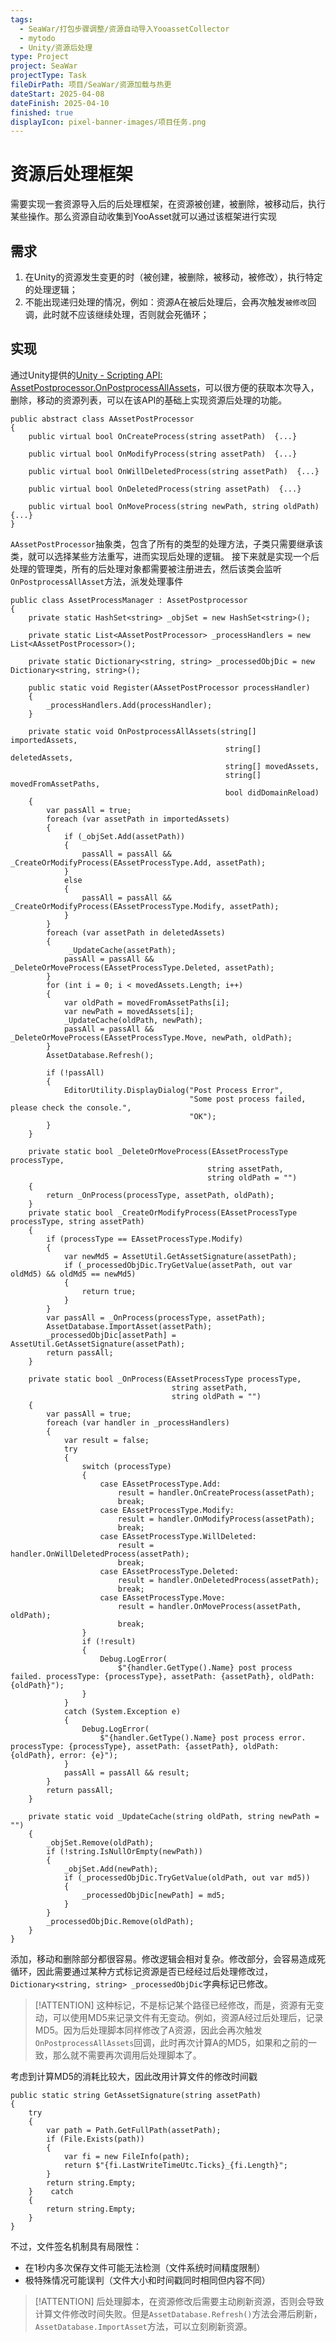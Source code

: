 ```yaml
---
tags:
  - SeaWar/打包步骤调整/资源自动导入YooassetCollector
  - mytodo
  - Unity/资源后处理
type: Project
project: SeaWar
projectType: Task
fileDirPath: 项目/SeaWar/资源加载与热更
dateStart: 2025-04-08
dateFinish: 2025-04-10
finished: true
displayIcon: pixel-banner-images/项目任务.png
---
```

# 资源后处理框架
需要实现一套资源导入后的后处理框架，在资源被创建，被删除，被移动后，执行某些操作。那么资源自动收集到YooAsset就可以通过该框架进行实现
## 需求
1. 在Unity的资源发生变更的时（被创建，被删除，被移动，被修改），执行特定的处理逻辑；
2. 不能出现递归处理的情况，例如：资源A在被后处理后，会再次触发`被修改`回调，此时就不应该继续处理，否则就会死循环；
## 实现
通过Unity提供的[Unity - Scripting API: AssetPostprocessor.OnPostprocessAllAssets](file:///C:/Program%20Files/Unity/2021.3.32f1/Editor/Data/Documentation/en/ScriptReference/AssetPostprocessor.OnPostprocessAllAssets.html)，可以很方便的获取本次导入，删除，移动的资源列表，可以在该API的基础上实现资源后处理的功能。
```CSharp
public abstract class AAssetPostProcessor  
{  
    public virtual bool OnCreateProcess(string assetPath)  {...}
    
    public virtual bool OnModifyProcess(string assetPath)  {...}
    
    public virtual bool OnWillDeletedProcess(string assetPath)  {...}
    
    public virtual bool OnDeletedProcess(string assetPath)  {...}  
    
    public virtual bool OnMoveProcess(string newPath, string oldPath)  {...}  
}
```
`AAssetPostProcessor`抽象类，包含了所有的类型的处理方法，子类只需要继承该类，就可以选择某些方法重写，进而实现后处理的逻辑。
接下来就是实现一个后处理的管理类，所有的后处理对象都需要被注册进去，然后该类会监听`OnPostprocessAllAsset`方法，派发处理事件
```CSharp
public class AssetProcessManager : AssetPostprocessor  
{  
    private static HashSet<string> _objSet = new HashSet<string>();  
  
    private static List<AAssetPostProcessor> _processHandlers = new List<AAssetPostProcessor>();  
  
    private static Dictionary<string, string> _processedObjDic = new Dictionary<string, string>();  
  
    public static void Register(AAssetPostProcessor processHandler)  
    {        
        _processHandlers.Add(processHandler);  
    }  

    private static void OnPostprocessAllAssets(string[] importedAssets, 
                                                string[] deletedAssets, 
                                                string[] movedAssets,  
                                                string[] movedFromAssetPaths, 
                                                bool didDomainReload)  
    {        
        var passAll = true;  
        foreach (var assetPath in importedAssets)  
        {            
            if (_objSet.Add(assetPath))  
            {                
                passAll = passAll && _CreateOrModifyProcess(EAssetProcessType.Add, assetPath);  
            }            
            else  
            {  
                passAll = passAll && _CreateOrModifyProcess(EAssetProcessType.Modify, assetPath);  
            }        
        }  
        foreach (var assetPath in deletedAssets)  
        {           
             _UpdateCache(assetPath);  
            passAll = passAll && _DeleteOrMoveProcess(EAssetProcessType.Deleted, assetPath);  
        }  
        for (int i = 0; i < movedAssets.Length; i++)  
        {            
            var oldPath = movedFromAssetPaths[i];  
            var newPath = movedAssets[i];  
            _UpdateCache(oldPath, newPath);  
            passAll = passAll && _DeleteOrMoveProcess(EAssetProcessType.Move, newPath, oldPath);  
        }  
        AssetDatabase.Refresh();  
  
        if (!passAll)  
        {            
            EditorUtility.DisplayDialog("Post Process Error", 
                                        "Some post process failed, please check the console.",  
                                        "OK");  
        }    
    }  

    private static bool _DeleteOrMoveProcess(EAssetProcessType processType, 
                                            string assetPath, 
                                            string oldPath = "")  
    {        
        return _OnProcess(processType, assetPath, oldPath);  
    }  
    private static bool _CreateOrModifyProcess(EAssetProcessType processType, string assetPath)  
    {        
        if (processType == EAssetProcessType.Modify)  
        {            
            var newMd5 = AssetUtil.GetAssetSignature(assetPath);  
            if (_processedObjDic.TryGetValue(assetPath, out var oldMd5) && oldMd5 == newMd5)
            {  
                return true;  
            }        
        }  
        var passAll = _OnProcess(processType, assetPath);  
        AssetDatabase.ImportAsset(assetPath);  
        _processedObjDic[assetPath] = AssetUtil.GetAssetSignature(assetPath);  
        return passAll;  
    }  

    private static bool _OnProcess(EAssetProcessType processType, 
                                    string assetPath, 
                                    string oldPath = "")  
    {        
        var passAll = true;  
        foreach (var handler in _processHandlers)  
        {            
            var result = false;  
            try  
            {  
                switch (processType)  
                {                    
                    case EAssetProcessType.Add:  
                        result = handler.OnCreateProcess(assetPath);  
                        break;  
                    case EAssetProcessType.Modify:  
                        result = handler.OnModifyProcess(assetPath);  
                        break;  
                    case EAssetProcessType.WillDeleted:  
                        result = handler.OnWillDeletedProcess(assetPath);  
                        break;  
                    case EAssetProcessType.Deleted:  
                        result = handler.OnDeletedProcess(assetPath);  
                        break;  
                    case EAssetProcessType.Move:  
                        result = handler.OnMoveProcess(assetPath, oldPath);  
                        break;  
                }  
                if (!result)  
                {                    
                    Debug.LogError(  
                        $"{handler.GetType().Name} post process failed. processType: {processType}, assetPath: {assetPath}, oldPath: {oldPath}");  
                }            
            }            
            catch (System.Exception e)  
            {                
                Debug.LogError(  
                    $"{handler.GetType().Name} post process error. processType: {processType}, assetPath: {assetPath}, oldPath: {oldPath}, error: {e}");  
            }  
            passAll = passAll && result;        
        }  
        return passAll;  
    } 
     
    private static void _UpdateCache(string oldPath, string newPath = "")  
    {        
        _objSet.Remove(oldPath);  
        if (!string.IsNullOrEmpty(newPath))  
        {            
            _objSet.Add(newPath);  
            if (_processedObjDic.TryGetValue(oldPath, out var md5))  
            {                
                _processedObjDic[newPath] = md5;  
            }        
        }  
        _processedObjDic.Remove(oldPath);  
    }
}
```
添加，移动和删除部分都很容易。修改逻辑会相对复杂。修改部分，会容易造成死循环，因此需要通过某种方式标记资源是否已经经过后处理修改过，`Dictionary<string, string> _processedObjDic`字典标记已修改。

>[!ATTENTION]
>这种标记，不是标记某个路径已经修改，而是，资源有无变动，可以使用MD5来记录文件有无变动。例如，资源A经过后处理后，记录MD5。因为后处理脚本同样修改了A资源，因此会再次触发`OnPostprocessAllAssets`回调，此时再次计算A的MD5，如果和之前的一致，那么就不需要再次调用后处理脚本了。
  
考虑到计算MD5的消耗比较大，因此改用计算文件的修改时间戳
```CSharp
public static string GetAssetSignature(string assetPath)  
{  
    try  
    {  
        var path = Path.GetFullPath(assetPath);  
        if (File.Exists(path))  
        {            
	        var fi = new FileInfo(path);  
            return $"{fi.LastWriteTimeUtc.Ticks}_{fi.Length}";  
        }  
        return string.Empty;  
    }    catch  
    {  
        return string.Empty;  
    }
}
```
不过，文件签名机制具有局限性：
- 在1秒内多次保存文件可能无法检测（文件系统时间精度限制）
- 极特殊情况可能误判（文件大小和时间戳同时相同但内容不同）

>[!ATTENTION]
>后处理脚本，在资源修改后需要主动刷新资源，否则会导致计算文件修改时间失败。但是`AssetDatabase.Refresh()`方法会滞后刷新，`AssetDatabase.ImportAsset`方法，可以立刻刷新资源。


